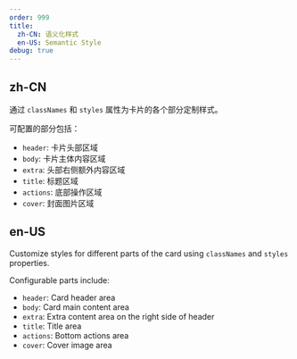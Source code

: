```yaml
---
order: 999
title:
  zh-CN: 语义化样式
  en-US: Semantic Style
debug: true
---
```


## zh-CN

通过 `classNames` 和 `styles` 属性为卡片的各个部分定制样式。

可配置的部分包括：

- `header`: 卡片头部区域
- `body`: 卡片主体内容区域
- `extra`: 头部右侧额外内容区域
- `title`: 标题区域
- `actions`: 底部操作区域
- `cover`: 封面图片区域

## en-US

Customize styles for different parts of the card using `classNames` and `styles` properties.

Configurable parts include:

- `header`: Card header area
- `body`: Card main content area
- `extra`: Extra content area on the right side of header
- `title`: Title area
- `actions`: Bottom actions area
- `cover`: Cover image area

<code src="./style-class.tsx"></code>

